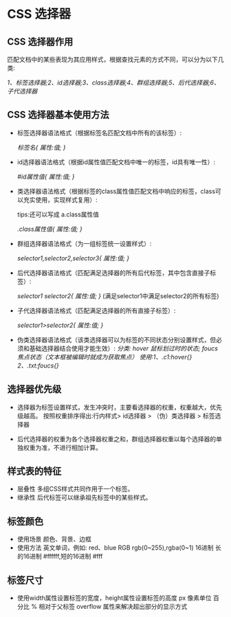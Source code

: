 # CSS 选择器

## CSS 选择器作用

   匹配文档中的某些表现为其应用样式，根据查找元素的方式不同，可以分为以下几类:

   _1、标签选择器;2、id选择器;3、class选择器;4、群组选择器;5、后代选择器;6、子代选择器_
    
## CSS 选择器基本使用方法 
- 标签选择器语法格式（根据标签名匹配文档中所有的该标签）: 

    _标签名{
            属性:值;
            }_
    
- id选择器语法格式（根据id属性值匹配文档中唯一的标签，id具有唯一性）: 

    _#id属性值{
            属性:值;
            }_

 - 类选择器语法格式（根据标签的class属性值匹配文档中响应的标签，class可以充实使用，实现样式复用）: 
   
    tips:还可以写成 a.class属性值
    
    _.class属性值{
            属性:值;
            }_ 
    
 - 群组选择器语法格式（为一组标签统一设置样式）: 

    _selector1,selector2,selector3{
            属性:值;
            }_   

 - 后代选择器语法格式（匹配满足选择器的所有后代标签，其中包含直接子标签）: 

    _selector1 selector2{
            属性:值;
            }_ 
        (满足selector1中满足selector2的所有标签)         

 - 子代选择器语法格式（匹配满足选择器的所有直接子标签）: 

    _selector1>selector2{
            属性:值;
            }_                     

 - 伪类选择器语法格式（该类选择器可以为标签的不同状态分别设置样式，但必须和基础选择器结合使用才能生效）: 
    _分类: hover 鼠标划过时的状态; foucs 焦点状态（文本框被编辑时就成为获取焦点）_
    _使用:1、.c1:hover{}  2、.txt:foucs{}_

  ## 选择器优先级

  - 选择器为标签设置样式，发生冲突时，主要看选择器的权重，权重越大，优先级越高。
    按照权重排序得出:行内样式> id选择器 > （伪）类选择器 > 标签选择器  

  - 后代选择器的权重为各个选择器权重之和，群组选择器权重以每个选择器的单独权重为准，不进行相加计算。              

 ## 样式表的特征
  - 层叠性
    多组CSS样式共同作用于一个标签。
  - 继承性
    后代标签可以继承祖先标签中的某些样式。
    
 ## 标签颜色
  - 使用场景
    颜色、背景、边框
  - 使用方法
    英文单词，例如: red、blue
    RGB rgb(0~255),rgba(0~1)
    16进制 长的16进制 #ffffff,短的16进制 #fff
    
 ## 标签尺寸
  - 使用width属性设置标签的宽度，height属性设置标签的高度
    px 像素单位
    百分比 % 相对于父标签
    overflow 属性来解决超出部分的显示方式
    